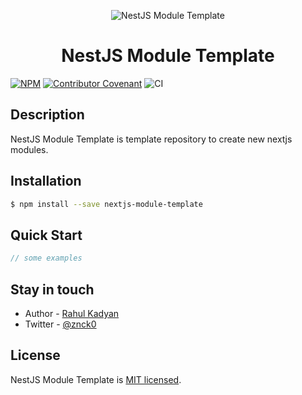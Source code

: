 <p align="center">
  <img alt="NestJS Module Template" src="https://raw.githubusercontent.com/znckco/nextjs-module-template/master/.assets/cover.png"/>
</p>

<h1 align="center">NestJS Module Template</h1>

<p align="center">

[![NPM](https://img.shields.io/npm/v/nestjs-module-tepmlate)](https://www.npmjs.com/package/nestjs-module-tepmlate)
[![Contributor Covenant](https://img.shields.io/badge/Contributor%20Covenant-v2.0%20adopted-ff69b4.svg)](CODE_OF_CONDUCT.md)
![CI](https://github.com/znckco/nextjs-module-template/workflows/CI/badge.svg)

</p>

## Description

NestJS Module Template is template repository to create new nextjs modules.

## Installation

```bash
$ npm install --save nextjs-module-template
```

## Quick Start

```ts
// some examples
```

## Stay in touch

- Author - [Rahul Kadyan](https://znck.me)
- Twitter - [@znck0](https://twitter.com/znck0)

## License

NestJS Module Template is [MIT licensed](LICENSE).

<!--
TODO: Search & replace "module-template" and "Module Template" with actual package name. -->
